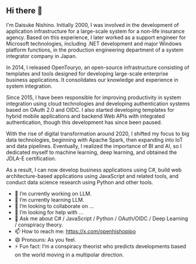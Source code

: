 ## Hi there 👋
I'm Daisuke Nishino. Initially 2000, I was involved in the development of application infrastructure for a large-scale system for a non-life insurance agency. Based on this experience, I later worked as a support engineer for Microsoft technologies, including .NET development and major Windows platform functions, in the production engineering department of a system integrator company in Japan.

In 2014, I released OpenTouryo, an open-source infrastructure consisting of templates and tools designed for developing large-scale enterprise business applications. It consolidates our knowledge and experience in system integration.

Since 2015, I have been responsible for improving productivity in system integration using cloud technologies and developing authentication systems based on OAuth 2.0 and OIDC. I also started developing templates for hybrid mobile applications and backend Web APIs with integrated authentication, though this development has since been paused.

With the rise of digital transformation around 2020, I shifted my focus to big data technologies, beginning with Apache Spark, then expanding into IoT and data pipelines. Eventually, I realized the importance of BI and AI, so I dedicated myself to machine learning, deep learning, and obtained the JDLA-E certification.

As a result, I can now develop business applications using C#, build web architecture-based applications using JavaScript and related tools, and conduct data science research using Python and other tools.

- 🔭 I’m currently working on LLM.
- 🌱 I’m currently learning LLM.
- 👯 I’m looking to collaborate on ...
- 🤔 I’m looking for help with ...
- 💬 Ask me about C# / JavaScript / Python / OAuth/OIDC / Deep Learning / conspiracy theory.
- 📫 How to reach me: https://x.com/openhishopjpo
- 😄 Pronouns: As you feel.
- ⚡ Fun fact: I’m a conspiracy theorist who predicts developments based on the world moving in a multipolar direction.
